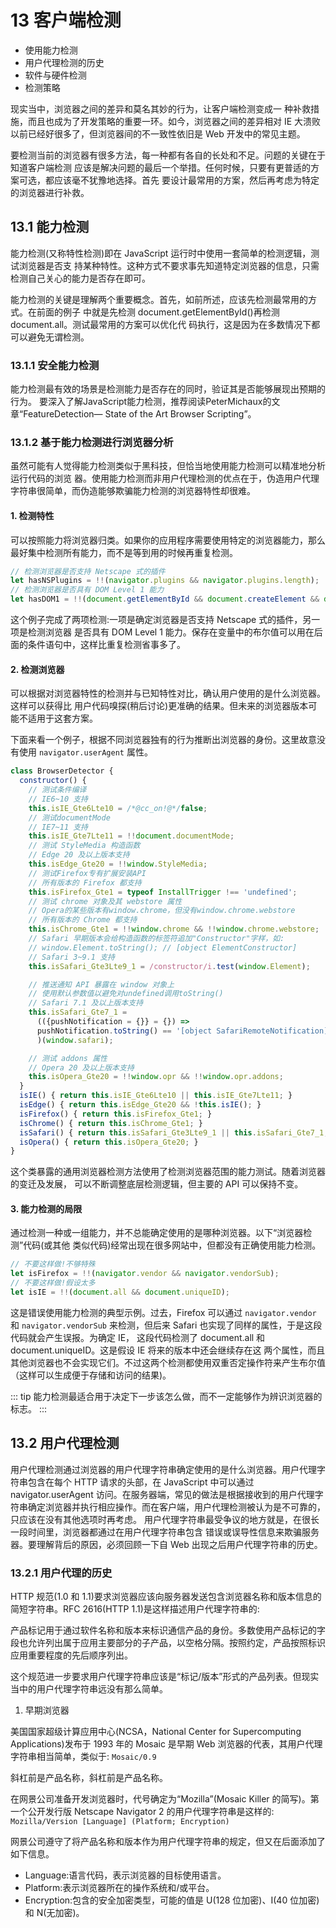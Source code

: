 # 13 客户端检测
- 使用能力检测
- 用户代理检测的历史 
- 软件与硬件检测
- 检测策略


现实当中，浏览器之间的差异和莫名其妙的行为，让客户端检测变成一 种补救措施，而且也成为了开发策略的重要一环。如今，浏览器之间的差异相对 IE 大溃败以前已经好很多了，但浏览器间的不一致性依旧是 Web 开发中的常见主题。

要检测当前的浏览器有很多方法，每一种都有各自的长处和不足。问题的关键在于知道客户端检测 应该是解决问题的最后一个举措。任何时候，只要有更普适的方案可选，都应该毫不犹豫地选择。首先 要设计最常用的方案，然后再考虑为特定的浏览器进行补救。

## 13.1 能力检测
能力检测(又称特性检测)即在 JavaScript 运行时中使用一套简单的检测逻辑，测试浏览器是否支 持某种特性。这种方式不要求事先知道特定浏览器的信息，只需检测自己关心的能力是否存在即可。

能力检测的关键是理解两个重要概念。首先，如前所述，应该先检测最常用的方式。在前面的例子 中就是先检测 document.getElementById()再检测 document.all。测试最常用的方案可以优化代 码执行，这是因为在多数情况下都可以避免无谓检测。

### 13.1.1 安全能力检测
能力检测最有效的场景是检测能力是否存在的同时，验证其是否能够展现出预期的行为。 
要深入了解JavaScript能力检测，推荐阅读PeterMichaux的文章“FeatureDetection— State of the Art Browser Scripting”。

### 13.1.2 基于能力检测进行浏览器分析

虽然可能有人觉得能力检测类似于黑科技，但恰当地使用能力检测可以精准地分析运行代码的浏览 器。使用能力检测而非用户代理检测的优点在于，伪造用户代理字符串很简单，而伪造能够欺骗能力检测的浏览器特性却很难。

#### 1. 检测特性

可以按照能力将浏览器归类。如果你的应用程序需要使用特定的浏览器能力，那么最好集中检测所有能力，而不是等到用的时候再重复检测。
```js
// 检测浏览器是否支持 Netscape 式的插件
let hasNSPlugins = !!(navigator.plugins && navigator.plugins.length);
// 检测浏览器是否具有 DOM Level 1 能力
let hasDOM1 = !!(document.getElementById && document.createElement && document.getElementsByTagName);
```
这个例子完成了两项检测:一项是确定浏览器是否支持 Netscape 式的插件，另一项是检测浏览器 是否具有 DOM Level 1 能力。保存在变量中的布尔值可以用在后面的条件语句中，这样比重复检测省事多了。

#### 2. 检测浏览器

可以根据对浏览器特性的检测并与已知特性对比，确认用户使用的是什么浏览器。这样可以获得比 用户代码嗅探(稍后讨论)更准确的结果。但未来的浏览器版本可能不适用于这套方案。

下面来看一个例子，根据不同浏览器独有的行为推断出浏览器的身份。这里故意没有使用 `navigator.userAgent` 属性。
```js
class BrowserDetector {
  constructor() {
    // 测试条件编译
    // IE6~10 支持
    this.isIE_Gte6Lte10 = /*@cc_on!@*/false;
    // 测试documentMode
    // IE7~11 支持
    this.isIE_Gte7Lte11 = !!document.documentMode;
    // 测试 StyleMedia 构造函数
    // Edge 20 及以上版本支持 
    this.isEdge_Gte20 = !!window.StyleMedia;
    // 测试Firefox专有扩展安装API
    // 所有版本的 Firefox 都支持
    this.isFirefox_Gte1 = typeof InstallTrigger !== 'undefined';
    // 测试 chrome 对象及其 webstore 属性
    // Opera的某些版本有window.chrome，但没有window.chrome.webstore
    // 所有版本的 Chrome 都支持
    this.isChrome_Gte1 = !!window.chrome && !!window.chrome.webstore;
    // Safari 早期版本会给构造函数的标签符追加"Constructor"字样，如:
    // window.Element.toString(); // [object ElementConstructor]
    // Safari 3~9.1 支持
    this.isSafari_Gte3Lte9_1 = /constructor/i.test(window.Element);

    // 推送通知 API 暴露在 window 对象上
    // 使用默认参数值以避免对undefined调用toString() 
    // Safari 7.1 及以上版本支持 
    this.isSafari_Gte7_1 =
      (({pushNotification = {}} = {}) =>
      pushNotification.toString() == '[object SafariRemoteNotification]'
      )(window.safari);

    // 测试 addons 属性
    // Opera 20 及以上版本支持
    this.isOpera_Gte20 = !!window.opr && !!window.opr.addons;
  }
  isIE() { return this.isIE_Gte6Lte10 || this.isIE_Gte7Lte11; }
  isEdge() { return this.isEdge_Gte20 && !this.isIE(); }
  isFirefox() { return this.isFirefox_Gte1; }
  isChrome() { return this.isChrome_Gte1; }
  isSafari() { return this.isSafari_Gte3Lte9_1 || this.isSafari_Gte7_1; }
  isOpera() { return this.isOpera_Gte20; }
}
```
这个类暴露的通用浏览器检测方法使用了检测浏览器范围的能力测试。随着浏览器的变迁及发展， 可以不断调整底层检测逻辑，但主要的 API 可以保持不变。

#### 3. 能力检测的局限

通过检测一种或一组能力，并不总能确定使用的是哪种浏览器。以下“浏览器检测”代码(或其他 类似代码)经常出现在很多网站中，但都没有正确使用能力检测。

```js
// 不要这样做!不够特殊
let isFirefox = !!(navigator.vendor && navigator.vendorSub);
// 不要这样做!假设太多
let isIE = !!(document.all && document.uniqueID);
```

这是错误使用能力检测的典型示例。过去，Firefox 可以通过 `navigator.vendor` 和 `navigator.vendorSub` 来检测，但后来 Safari 也实现了同样的属性，于是这段代码就会产生误报。为确定 IE，
这段代码检测了 document.all 和 document.uniqueID。这是假设 IE 将来的版本中还会继续存在这 两个属性，而且其他浏览器也不会实现它们。不过这两个检测都使用双重否定操作符来产生布尔值（这样可以生成便于存储和访问的结果)。

::: tip
能力检测最适合用于决定下一步该怎么做，而不一定能够作为辨识浏览器的标志。
:::

## 13.2 用户代理检测
用户代理检测通过浏览器的用户代理字符串确定使用的是什么浏览器。用户代理字符串包含在每个 HTTP 请求的头部，在 JavaScript 中可以通过 navigator.userAgent 访问。在服务器端，常见的做法是根据接收到的用户代理字符串确定浏览器并执行相应操作。而在客户端，用户代理检测被认为是不可靠的，只应该在没有其他选项时再考虑。
用户代理字符串最受争议的地方就是，在很长一段时间里，浏览器都通过在用户代理字符串包含 错误或误导性信息来欺骗服务器。要理解背后的原因，必须回顾一下自 Web 出现之后用户代理字符串的历史。

### 13.2.1 用户代理的历史
HTTP 规范(1.0 和 1.1)要求浏览器应该向服务器发送包含浏览器名称和版本信息的简短字符串。RFC 2616(HTTP 1.1)是这样描述用户代理字符串的:

产品标记用于通过软件名称和版本来标识通信产品的身份。多数使用产品标记的字段也允许列出属于应用主要部分的子产品，以空格分隔。按照约定，产品按照标识应用重要程度的先后顺序列出。

这个规范进一步要求用户代理字符串应该是“标记/版本”形式的产品列表。但现实当中的用户代理字符串远没有那么简单。

1. 早期浏览器

美国国家超级计算应用中心(NCSA，National Center for Supercomputing Applications)发布于 1993 年的 Mosaic 是早期 Web 浏览器的代表，其用户代理字符串相当简单，类似于:
`Mosaic/0.9`

斜杠前是产品名称，斜杠前是产品名称。

在网景公司准备开发浏览器时，代号确定为“Mozilla”(Mosaic Killer 的简写)。第一个公开发行版 Netscape Navigator 2 的用户代理字符串是这样的: `Mozilla/Version [Language] (Platform; Encryption)`

网景公司遵守了将产品名称和版本作为用户代理字符串的规定，但又在后面添加了如下信息。
- Language:语言代码，表示浏览器的目标使用语言。
- Platform:表示浏览器所在的操作系统和/或平台。
- Encryption:包含的安全加密类型，可能的值是 U(128 位加密)、I(40 位加密)和 N(无加密)。